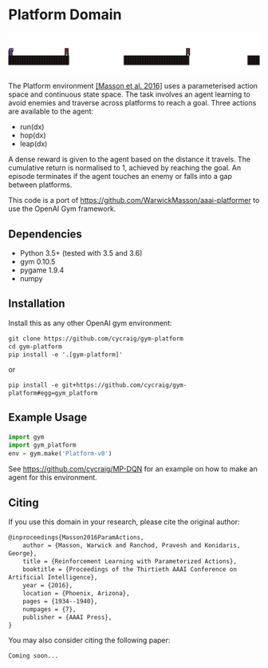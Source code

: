 # Platform Domain

![Platform domain initial state](img/platform_domain.png)

The Platform environment [[Masson et al. 2016]](https://arxiv.org/abs/1509.01644) uses a parameterised action space and continuous state space. The task involves an agent learning to avoid enemies and traverse across platforms to reach a goal. Three actions are available to the agent:

- run(dx)
- hop(dx)
- leap(dx)

A dense reward is given to the agent based on the distance it travels. The cumulative return is normalised to 1, achieved by reaching the goal. An episode terminates if the agent touches an enemy or falls into a gap between platforms. 

This code is a port of https://github.com/WarwickMasson/aaai-platformer to use the OpenAI Gym framework.

## Dependencies

- Python 3.5+ (tested with 3.5 and 3.6)
- gym 0.10.5
- pygame 1.9.4
- numpy

## Installation

Install this as any other OpenAI gym environment:

    git clone https://github.com/cycraig/gym-platform
    cd gym-platform
    pip install -e '.[gym-platform]'
    
or 

    pip install -e git+https://github.com/cycraig/gym-platform#egg=gym_platform
    
    
## Example Usage

```python
import gym
import gym_platform
env = gym.make('Platform-v0')
```

See https://github.com/cycraig/MP-DQN for an example on how to make an agent for this environment.
    
## Citing

If you use this domain in your research, please cite the original author:

    @inproceedings{Masson2016ParamActions,
        author = {Masson, Warwick and Ranchod, Pravesh and Konidaris, George},
        title = {Reinforcement Learning with Parameterized Actions},
        booktitle = {Proceedings of the Thirtieth AAAI Conference on Artificial Intelligence},
        year = {2016},
        location = {Phoenix, Arizona},
        pages = {1934--1940},
        numpages = {7},
        publisher = {AAAI Press},
    }
    
You may also consider citing the following paper:

    Coming soon...
